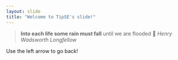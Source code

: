 ```yaml
---
layout: slide
title: "Welcome to TipSE's slide!"
---
```

>**Into each life some rain must fall**  until we are flooded :tada:
*Henry Wadsworth Longfellow*

Use the left arrow to go back!
